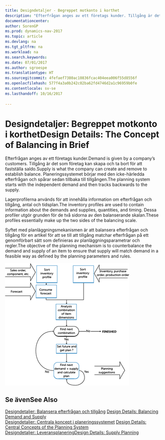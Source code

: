 ```yaml
---
title: Designdetaljer - Begreppet motkonto i korthet
description: "Efterfrågan anges av ett företags kunder. Tillgång är det som företag kan skapa och ta bort för att fastställa saldo. Planeringssystemet börjar med den icke-härledda efterfrågan och spårar sedan tillbaka till tillgången."
documentationcenter: 
author: SorenGP
ms.prod: dynamics-nav-2017
ms.topic: article
ms.devlang: na
ms.tgt_pltfrm: na
ms.workload: na
ms.search.keywords: 
ms.date: 07/01/2017
ms.author: sgroespe
ms.translationtype: HT
ms.sourcegitcommit: 4fefaef7380ac10836fcac404eea006f55d8556f
ms.openlocfilehash: 577f4a3a0b242c02ba62fd4746d2a1c96959b0fe
ms.contentlocale: sv-se
ms.lasthandoff: 10/16/2017

---
```

# <a name="design-details-the-concept-of-balancing-in-brief"></a><span data-ttu-id="b8e8f-105">Designdetaljer: Begreppet motkonto i korthet</span><span class="sxs-lookup"><span data-stu-id="b8e8f-105">Design Details: The Concept of Balancing in Brief</span></span>
<span data-ttu-id="b8e8f-106">Efterfrågan anges av ett företags kunder.</span><span class="sxs-lookup"><span data-stu-id="b8e8f-106">Demand is given by a company’s customers.</span></span> <span data-ttu-id="b8e8f-107">Tillgång är det som företag kan skapa och ta bort för att fastställa saldo.</span><span class="sxs-lookup"><span data-stu-id="b8e8f-107">Supply is what the company can create and remove to establish balance.</span></span> <span data-ttu-id="b8e8f-108">Planeringssystemet börjar med den icke-härledda efterfrågan och spårar sedan tillbaka till tillgången.</span><span class="sxs-lookup"><span data-stu-id="b8e8f-108">The planning system starts with the independent demand and then tracks backwards to the supply.</span></span>  
  
 <span data-ttu-id="b8e8f-109">Lagerprofilerna används för att innehålla information om efterfrågan och tillgång, antal och tidsplan.</span><span class="sxs-lookup"><span data-stu-id="b8e8f-109">The inventory profiles are used to contain information about the demands and supplies, quantities, and timing.</span></span> <span data-ttu-id="b8e8f-110">Dessa profiler utgör grunden för de två sidorna av den balanserande skalan.</span><span class="sxs-lookup"><span data-stu-id="b8e8f-110">These profiles essentially make up the two sides of the balancing scale.</span></span>  
  
 <span data-ttu-id="b8e8f-111">Syftet med planläggningsmekanismen är att balansera efterfrågan och tillgång för en artikel för att se till att tillgång matchar efterfrågan på ett genomförbart sätt som definieras av planläggningsparametrar och regler.</span><span class="sxs-lookup"><span data-stu-id="b8e8f-111">The objective of the planning mechanism is to counterbalance the demand and supply of an item to ensure that supply will match demand in a feasible way as defined by the planning parameters and rules.</span></span>  
  
 ![](media/nav_app_supply_planning_2_balancing.png "NAV_APP_supply_planning_2_balancing")  
  
## <a name="see-also"></a><span data-ttu-id="b8e8f-112">Se även</span><span class="sxs-lookup"><span data-stu-id="b8e8f-112">See Also</span></span>  
 <span data-ttu-id="b8e8f-113">[Designdetaljer: Balansera efterfrågan och tillgång](design-details-balancing-demand-and-supply.md) </span><span class="sxs-lookup"><span data-stu-id="b8e8f-113">[Design Details: Balancing Demand and Supply](design-details-balancing-demand-and-supply.md) </span></span>  
 <span data-ttu-id="b8e8f-114">[Designdetaljer: Centrala koncept i planeringssystemet](design-details-central-concepts-of-the-planning-system.md) </span><span class="sxs-lookup"><span data-stu-id="b8e8f-114">[Design Details: Central Concepts of the Planning System](design-details-central-concepts-of-the-planning-system.md) </span></span>  
 [<span data-ttu-id="b8e8f-115">Designdetaljer: Leveransplanering</span><span class="sxs-lookup"><span data-stu-id="b8e8f-115">Design Details: Supply Planning</span></span>](design-details-supply-planning.md)
